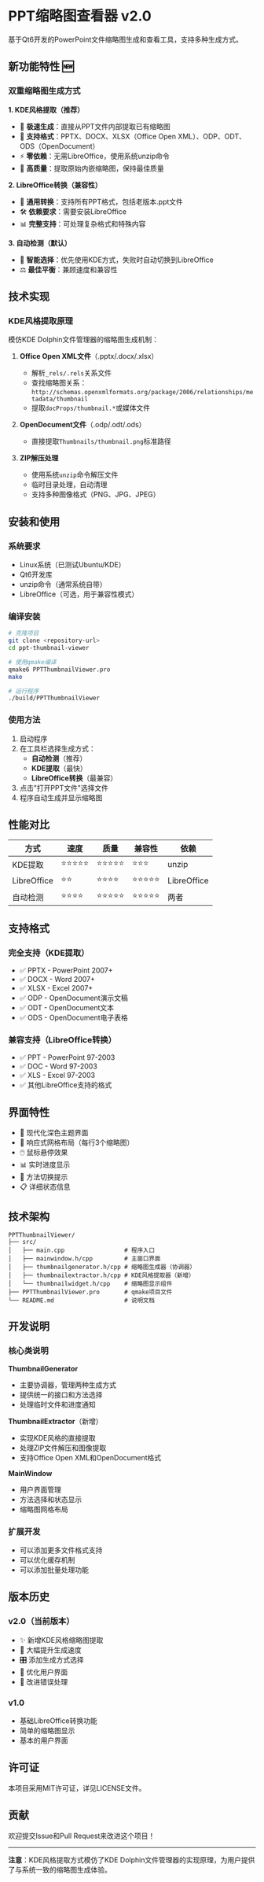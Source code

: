 # PPT缩略图查看器 v2.0

基于Qt6开发的PowerPoint文件缩略图生成和查看工具，支持多种生成方式。

## 新功能特性 🆕

### 双重缩略图生成方式

**1. KDE风格提取（推荐）**
- 🚀 **极速生成**：直接从PPT文件内部提取已有缩略图
- 📁 **支持格式**：PPTX、DOCX、XLSX（Office Open XML）、ODP、ODT、ODS（OpenDocument）
- ⚡ **零依赖**：无需LibreOffice，使用系统unzip命令
- 🎯 **高质量**：提取原始内嵌缩略图，保持最佳质量

**2. LibreOffice转换（兼容性）**
- 🔄 **通用转换**：支持所有PPT格式，包括老版本.ppt文件
- 🛠️ **依赖要求**：需要安装LibreOffice
- 📊 **完整支持**：可处理复杂格式和特殊内容

**3. 自动检测（默认）**
- 🧠 **智能选择**：优先使用KDE方式，失败时自动切换到LibreOffice
- ⚖️ **最佳平衡**：兼顾速度和兼容性

## 技术实现

### KDE风格提取原理
模仿KDE Dolphin文件管理器的缩略图生成机制：

1. **Office Open XML文件**（.pptx/.docx/.xlsx）
   - 解析`_rels/.rels`关系文件
   - 查找缩略图关系：`http://schemas.openxmlformats.org/package/2006/relationships/metadata/thumbnail`
   - 提取`docProps/thumbnail.*`或媒体文件

2. **OpenDocument文件**（.odp/.odt/.ods）
   - 直接提取`Thumbnails/thumbnail.png`标准路径

3. **ZIP解压处理**
   - 使用系统`unzip`命令解压文件
   - 临时目录处理，自动清理
   - 支持多种图像格式（PNG、JPG、JPEG）

## 安装和使用

### 系统要求
- Linux系统（已测试Ubuntu/KDE）
- Qt6开发库
- unzip命令（通常系统自带）
- LibreOffice（可选，用于兼容性模式）

### 编译安装
```bash
# 克隆项目
git clone <repository-url>
cd ppt-thumbnail-viewer

# 使用qmake编译
qmake6 PPTThumbnailViewer.pro
make

# 运行程序
./build/PPTThumbnailViewer
```

### 使用方法
1. 启动程序
2. 在工具栏选择生成方式：
   - **自动检测**（推荐）
   - **KDE提取**（最快）
   - **LibreOffice转换**（最兼容）
3. 点击"打开PPT文件"选择文件
4. 程序自动生成并显示缩略图

## 性能对比

| 方式 | 速度 | 质量 | 兼容性 | 依赖 |
|------|------|------|--------|------|
| KDE提取 | ⭐⭐⭐⭐⭐ | ⭐⭐⭐⭐⭐ | ⭐⭐⭐ | unzip |
| LibreOffice | ⭐⭐ | ⭐⭐⭐⭐ | ⭐⭐⭐⭐⭐ | LibreOffice |
| 自动检测 | ⭐⭐⭐⭐ | ⭐⭐⭐⭐⭐ | ⭐⭐⭐⭐⭐ | 两者 |

## 支持格式

### 完全支持（KDE提取）
- ✅ PPTX - PowerPoint 2007+
- ✅ DOCX - Word 2007+
- ✅ XLSX - Excel 2007+
- ✅ ODP - OpenDocument演示文稿
- ✅ ODT - OpenDocument文本
- ✅ ODS - OpenDocument电子表格

### 兼容支持（LibreOffice转换）
- ✅ PPT - PowerPoint 97-2003
- ✅ DOC - Word 97-2003
- ✅ XLS - Excel 97-2003
- ✅ 其他LibreOffice支持的格式

## 界面特性

- 🎨 现代化深色主题界面
- 📱 响应式网格布局（每行3个缩略图）
- 🖱️ 鼠标悬停效果
- 📊 实时进度显示
- 🔄 方法切换提示
- 📋 详细状态信息

## 技术架构

```
PPTThumbnailViewer/
├── src/
│   ├── main.cpp                 # 程序入口
│   ├── mainwindow.h/cpp         # 主窗口界面
│   ├── thumbnailgenerator.h/cpp # 缩略图生成器（协调器）
│   ├── thumbnailextractor.h/cpp # KDE风格提取器（新增）
│   └── thumbnailwidget.h/cpp    # 缩略图显示组件
├── PPTThumbnailViewer.pro       # qmake项目文件
└── README.md                    # 说明文档
```

## 开发说明

### 核心类说明

**ThumbnailGenerator**
- 主要协调器，管理两种生成方式
- 提供统一的接口和方法选择
- 处理临时文件和进度通知

**ThumbnailExtractor**（新增）
- 实现KDE风格的直接提取
- 处理ZIP文件解压和图像提取
- 支持Office Open XML和OpenDocument格式

**MainWindow**
- 用户界面管理
- 方法选择和状态显示
- 缩略图网格布局

### 扩展开发
- 可以添加更多文件格式支持
- 可以优化缓存机制
- 可以添加批量处理功能

## 版本历史

### v2.0（当前版本）
- ✨ 新增KDE风格缩略图提取
- 🚀 大幅提升生成速度
- 🎛️ 添加生成方式选择
- 📱 优化用户界面
- 🔧 改进错误处理

### v1.0
- 基础LibreOffice转换功能
- 简单的缩略图显示
- 基本的用户界面

## 许可证

本项目采用MIT许可证，详见LICENSE文件。

## 贡献

欢迎提交Issue和Pull Request来改进这个项目！

---

**注意**：KDE风格提取方式模仿了KDE Dolphin文件管理器的实现原理，为用户提供了与系统一致的缩略图生成体验。 